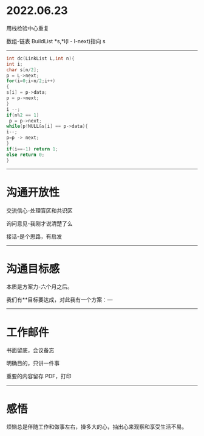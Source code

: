 # 2022.06.23

用栈检验中心重复

数组-链表 BuildList *s,*l(l - l-next)指向 s

---

```cpp
int dc(LinkList L,int n){
int i;
char s[n/2];
p = L->next;
for(i=0;i<n/2;i++)
{
s[i] = p->data;
p = p->next;
}
i --;
if(n%2 == 1)
 p = p->next;
while(p!NULL&s[i] == p->data){
i--;
p=p -> next;
}
if(i==-1) return 1;
else return 0;
}
```

---

# 沟通开放性

交流信心-处理盲区和共识区

询问意见-我刚才说清楚了么

接话-是个思路，有启发

---

# 沟通目标感

本质是方案力-六个月之后。

我们有\*\*目标要达成，对此我有一个方案：—

---

# 工作邮件

书面留底，会议备忘

明确目的，只讲一件事

重要的内容留存 PDF，打印

---

# 感悟

烦恼总是伴随工作和做事左右，操多大的心，抽出心来观察和享受生活不易。
